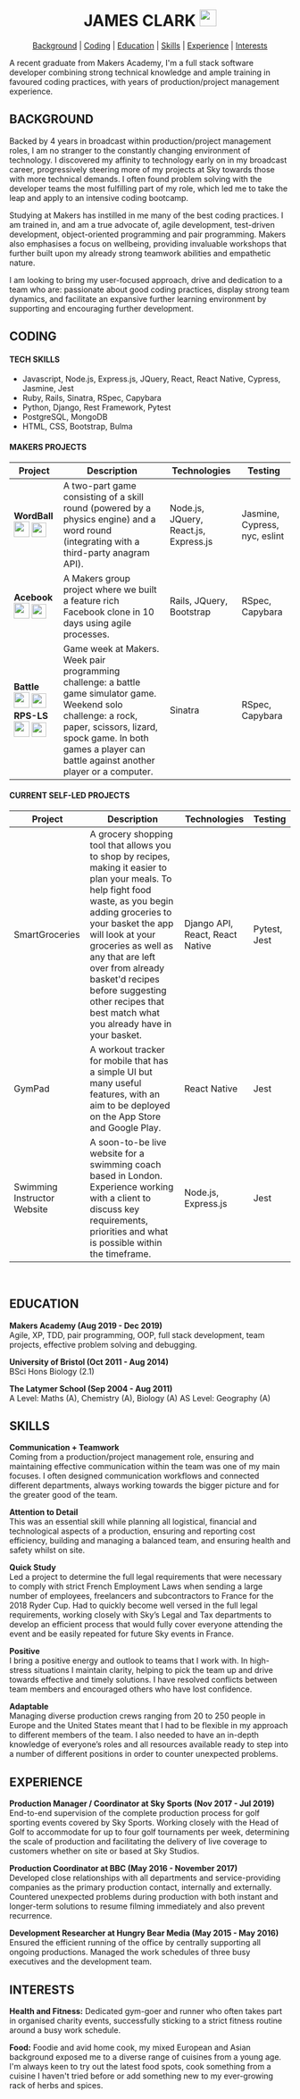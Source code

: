 <div align="center">

# JAMES CLARK [<img src="https://image.flaticon.com/icons/svg/174/174857.svg" height=30 width=30>](https://uk.linkedin.com/in/james-clark-1a6558ba) #

[Background](#background) | [Coding](#coding) | [Education](#education) | [Skills](#skills) | [Experience](#experience) | [Interests](#interests)
</div>

A recent graduate from Makers Academy, I'm a full stack software developer combining strong technical knowledge and ample training in favoured coding practices, with years of production/project management experience.
<br>

## BACKGROUND ##

Backed by 4 years in broadcast within production/project management roles, I am no stranger to the constantly changing environment of technology. I discovered my affinity to technology early on in my broadcast career, progressively steering more of my projects at Sky towards those with more technical demands. I often found problem solving with the developer teams the most fulfilling part of my role, which led me to take the leap and apply to an intensive coding bootcamp.

Studying at Makers has instilled in me many of the best coding practices. I am trained in, and am a true advocate of, agile development, test-driven development, object-oriented programming and pair programming. Makers also emphasises a focus on wellbeing, providing invaluable workshops that further built upon my already strong teamwork abilities and empathetic nature. 

I am looking to bring my user-focused approach, drive and dedication to a team who are: passionate about good coding practices, display strong team dynamics, and facilitate an expansive further learning environment by supporting and encouraging further development.
<br>

## CODING ##
#### TECH SKILLS ####
* Javascript, Node.js, Express.js, JQuery, React, React Native, Cypress, Jasmine, Jest
* Ruby, Rails, Sinatra, RSpec, Capybara
* Python, Django, Rest Framework, Pytest
* PostgreSQL, MongoDB
* HTML, CSS, Bootstrap, Bulma

#### MAKERS PROJECTS ####
| Project | Description | Technologies | Testing |
|---------|-------------|--------------|---------|
| **WordBall** <br> [<img src="https://github.githubassets.com/images/modules/logos_page/GitHub-Mark.png" height=28 width=28>](https://github.com/jmhc22/wordball-react) [<img src="https://cdn.iconscout.com/icon/free/png-512/heroku-5-569467.png" height=26 width=26>](https://wordballxtreme.herokuapp.com) | A two-part game consisting of a skill round (powered by a physics engine) and a word round (integrating with a third-party anagram API). | Node.js, JQuery, React.js, Express.js| Jasmine, Cypress, nyc, eslint |
| **Acebook** <br> [<img src="https://github.githubassets.com/images/modules/logos_page/GitHub-Mark.png" height=28 width=28>](https://github.com/jmhc22/acebook--LizardBook-) [<img src="https://cdn.iconscout.com/icon/free/png-512/heroku-5-569467.png" height=26 width=26>](https://lizardbook.herokuapp.com) | A Makers group project where we built a feature rich Facebook clone in 10 days using agile processes. | Rails, JQuery, Bootstrap | RSpec, Capybara |
| **Battle** <br> [<img src="https://github.githubassets.com/images/modules/logos_page/GitHub-Mark.png" height=28 width=28>](https://github.com/jmhc22/battle) [<img src="https://cdn.iconscout.com/icon/free/png-512/heroku-5-569467.png" height=26 width=26>](https://tbc.herokuapp.com) **RPS-LS** <br> [<img src="https://github.githubassets.com/images/modules/logos_page/GitHub-Mark.png" height=28 width=28>](https://github.com/jmhc22/rps-challenge) [<img src="https://cdn.iconscout.com/icon/free/png-512/heroku-5-569467.png" height=26 width=26>](https://tbc.herokuapp.com)  | Game week at Makers. Week pair programming challenge: a battle game simulator game. Weekend solo challenge: a rock, paper, scissors, lizard, spock game. In both games a player can battle against another player or a computer.  | Sinatra | RSpec, Capybara |

#### CURRENT SELF-LED PROJECTS ####
| Project | Description | Technologies | Testing |
|---------|-------------|--------------|---------|
| SmartGroceries | A grocery shopping tool that allows you to shop by recipes, making it easier to plan your meals. To help fight food waste, as you begin adding groceries to your basket the app will look at your groceries as well as any that are left over from already basket'd recipes before suggesting other recipes that best match what you already have in your basket. | Django API, React, React Native | Pytest, Jest|
| GymPad | A workout tracker for mobile that has a simple UI but many useful features, with an aim to be deployed on the App Store and Google Play. | React Native | Jest |
| Swimming Instructor Website | A soon-to-be live website for a swimming coach based in London. Experience working with a client to discuss key requirements, priorities and what is possible within the timeframe. | Node.js, Express.js | Jest |
<br>

## EDUCATION ##
**Makers Academy (Aug 2019 - Dec 2019)** <br>
Agile, XP, TDD, pair programming, OOP, full stack development, team projects, effective problem solving and debugging. 

**University of Bristol (Oct 2011 - Aug 2014)** <br>
BSci Hons Biology (2.1)

**The Latymer School (Sep 2004 - Aug 2011)** <br>
A Level: Maths (A), Chemistry (A), Biology (A)
AS Level: Geography (A)
<br>

## SKILLS ##
**Communication + Teamwork** <br>
Coming from a production/project management role, ensuring and maintaining effective communication within the team was one of my main focuses. I often designed communication workflows and connected different departments, always working towards the bigger picture and for the greater good of the team. 

**Attention to Detail** <br>
This was an essential skill while planning all logistical, financial and technological aspects of a production, ensuring and reporting cost efficiency, building and managing a balanced team, and ensuring health and safety whilst on site. 

**Quick Study** <br>
Led a project to determine the full legal requirements that were necessary to comply with strict French Employment Laws when sending a large number of employees, freelancers and subcontractors to France for the 2018 Ryder Cup. Had to quickly become well versed in the full legal requirements, working closely with Sky’s Legal and Tax departments to develop an efficient process that would fully cover everyone attending the event and be easily repeated for future Sky events in France.

**Positive** <br>
I bring a positive energy and outlook to teams that I work with. In high-stress situations I maintain clarity, helping to pick the team up and drive towards effective and timely solutions. I have resolved conflicts between team members and encouraged others who have lost confidence. 

**Adaptable** <br>
Managing diverse production crews ranging from 20 to 250 people in Europe and the United States meant that I had to be flexible in my approach to different members of the team. I also needed to have an in-depth knowledge of everyone’s roles and all resources available ready to step into a number of different positions in order to counter unexpected problems.
<br>

## EXPERIENCE ##
**Production Manager / Coordinator at Sky Sports (Nov 2017 - Jul 2019)** <br>
End-to-end supervision of the complete production process for golf sporting events covered
by Sky Sports. Working closely with the Head of Golf to accommodate for up to four golf tournaments per week, determining the scale of production and facilitating the delivery of live coverage to customers whether on site or based at Sky Studios.

**Production Coordinator at BBC (May 2016 - November 2017)** <br>
Developed close relationships with all departments and service-providing companies as the primary production contact, internally and externally. Countered unexpected problems during production with both instant and longer-term solutions to resume filming immediately and also prevent recurrence.

**Development Researcher at Hungry Bear Media (May 2015 - May 2016)** <br>
Ensured the efficient running of the office by centrally supporting all ongoing productions. Managed the work schedules of three busy executives and the development team.
<br>

## INTERESTS ##
**Health and Fitness:** Dedicated gym-goer and runner who often takes part in organised charity events, successfully sticking to a strict fitness routine around a busy work schedule. 

**Food:** Foodie and avid home cook, my mixed European and Asian background exposed me to a diverse range of cuisines from a young age. I'm always keen to try out the latest food spots, cook something from a cuisine I haven't tried before or add something new to my ever-growing rack of herbs and spices.
